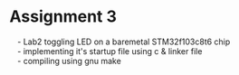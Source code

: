 # Assignment 3

&emsp;- Lab2 toggling LED on a baremetal STM32f103c8t6 chip<br />
&emsp;- implementing it's startup file using c & linker file<br />
&emsp;- compiling using gnu make<br />